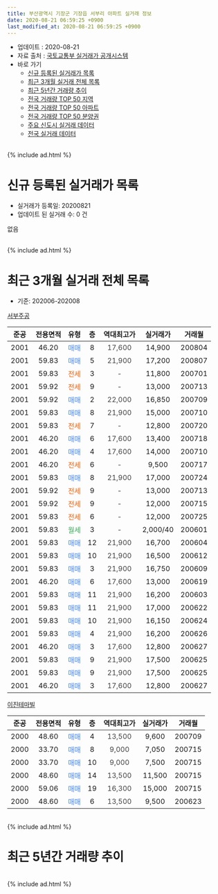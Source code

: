 ```yaml
---
title: 부산광역시 기장군 기장읍 서부리 아파트 실거래 정보
date: 2020-08-21 06:59:25 +0900
last_modified_at: 2020-08-21 06:59:25 +0900
---
```


* 업데이트 : 2020-08-21
* 자료 출처 : [국토교통부 실거래가 공개시스템](http://rt.molit.go.kr)
* 바로 가기
    * [신규 등록된 실거래가 목록](#신규-등록된-실거래가-목록)
    * [최근 3개월 실거래 전체 목록](#최근-3개월-실거래-전체-목록)
    * [최근 5년간 거래량 추이](#최근-5년간-거래량-추이)
    * [전국 거래량 TOP 50 지역](https://inasie.github.io/apt-trade-info/최근-3개월-전국에서-가장-거래가-많이-발생한-지역)
    * [전국 거래량 TOP 50 아파트](https://inasie.github.io/apt-trade-info/최근-3개월-전국에서-가장-거래가-많이-발생한-아파트)
    * [전국 거래량 TOP 50 분양권](https://inasie.github.io/apt-trade-info/최근-3개월-전국에서-가장-거래가-많이-발생한-분양권)
    * [주요 신도시 실거래 데이터](https://inasie.github.io/apt-trade-info/주요-신도시)
    * [전국 실거래 데이터](https://inasie.github.io/apt-trade-info/전국)
<br>
{% include ad.html %}
<br>

# 신규 등록된 실거래가 목록
* 실거래가 등록일: 20200821
* 업데이트 된 실거래 수: 0 건

없음

<br>
{% include ad.html %}
<br>

# 최근 3개월 실거래 전체 목록
* 기준: 202006-202008


[서부주공](https://search.naver.com/search.naver?query=%EB%B6%80%EC%82%B0%EA%B4%91%EC%97%AD%EC%8B%9C+%EA%B8%B0%EC%9E%A5%EA%B5%B0+%EA%B8%B0%EC%9E%A5%EC%9D%8D+%EC%84%9C%EB%B6%80%EB%A6%AC+%EC%84%9C%EB%B6%80%EC%A3%BC%EA%B3%B5)

|준공|전용면적|유형|층|역대최고가|실거래가|거래월|
|:---:|:---:|:---:|:---:|:---:|:---:|:---:|
|2001|46.20|<span style="color:#4285f3">매매</span>|8|<span style="color:#444444">17,600</span>|14,900|200804|
|2001|59.83|<span style="color:#4285f3">매매</span>|5|<span style="color:#444444">21,900</span>|17,200|200807|
|2001|59.83|<span style="color:#ff5a00">전세</span>|3|<span style="color:#444444">-</span>|11,800|200701|
|2001|59.92|<span style="color:#ff5a00">전세</span>|9|<span style="color:#444444">-</span>|13,000|200713|
|2001|59.92|<span style="color:#4285f3">매매</span>|2|<span style="color:#444444">22,000</span>|16,850|200709|
|2001|59.83|<span style="color:#4285f3">매매</span>|8|<span style="color:#444444">21,900</span>|15,000|200710|
|2001|59.83|<span style="color:#ff5a00">전세</span>|7|<span style="color:#444444">-</span>|12,800|200720|
|2001|46.20|<span style="color:#4285f3">매매</span>|6|<span style="color:#444444">17,600</span>|13,400|200718|
|2001|46.20|<span style="color:#4285f3">매매</span>|4|<span style="color:#444444">17,600</span>|14,000|200710|
|2001|46.20|<span style="color:#ff5a00">전세</span>|6|<span style="color:#444444">-</span>|9,500|200717|
|2001|59.83|<span style="color:#4285f3">매매</span>|8|<span style="color:#444444">21,900</span>|17,000|200724|
|2001|59.92|<span style="color:#ff5a00">전세</span>|9|<span style="color:#444444">-</span>|13,000|200713|
|2001|59.92|<span style="color:#ff5a00">전세</span>|9|<span style="color:#444444">-</span>|12,000|200715|
|2001|59.83|<span style="color:#ff5a00">전세</span>|6|<span style="color:#444444">-</span>|12,000|200725|
|2001|59.83|<span style="color:#34a853">월세</span>|3|<span style="color:#444444">-</span>|2,000/40|200601|
|2001|59.83|<span style="color:#4285f3">매매</span>|12|<span style="color:#444444">21,900</span>|16,700|200604|
|2001|59.83|<span style="color:#4285f3">매매</span>|10|<span style="color:#444444">21,900</span>|16,500|200612|
|2001|59.83|<span style="color:#4285f3">매매</span>|3|<span style="color:#444444">21,900</span>|16,750|200609|
|2001|46.20|<span style="color:#4285f3">매매</span>|6|<span style="color:#444444">17,600</span>|13,000|200619|
|2001|59.83|<span style="color:#4285f3">매매</span>|11|<span style="color:#444444">21,900</span>|16,200|200603|
|2001|59.83|<span style="color:#4285f3">매매</span>|11|<span style="color:#444444">21,900</span>|17,000|200622|
|2001|59.83|<span style="color:#4285f3">매매</span>|10|<span style="color:#444444">21,900</span>|16,150|200624|
|2001|59.83|<span style="color:#4285f3">매매</span>|4|<span style="color:#444444">21,900</span>|16,200|200626|
|2001|46.20|<span style="color:#4285f3">매매</span>|3|<span style="color:#444444">17,600</span>|12,800|200627|
|2001|59.83|<span style="color:#4285f3">매매</span>|9|<span style="color:#444444">21,900</span>|17,500|200625|
|2001|59.83|<span style="color:#4285f3">매매</span>|9|<span style="color:#444444">21,900</span>|17,500|200625|
|2001|46.20|<span style="color:#4285f3">매매</span>|3|<span style="color:#444444">17,600</span>|12,800|200627|

[이진테마빌](https://search.naver.com/search.naver?query=%EB%B6%80%EC%82%B0%EA%B4%91%EC%97%AD%EC%8B%9C+%EA%B8%B0%EC%9E%A5%EA%B5%B0+%EA%B8%B0%EC%9E%A5%EC%9D%8D+%EC%84%9C%EB%B6%80%EB%A6%AC+%EC%9D%B4%EC%A7%84%ED%85%8C%EB%A7%88%EB%B9%8C)

|준공|전용면적|유형|층|역대최고가|실거래가|거래월|
|:---:|:---:|:---:|:---:|:---:|:---:|:---:|
|2000|48.60|<span style="color:#4285f3">매매</span>|4|<span style="color:#444444">13,500</span>|9,600|200709|
|2000|33.70|<span style="color:#4285f3">매매</span>|8|<span style="color:#444444">9,000</span>|7,050|200715|
|2000|33.70|<span style="color:#4285f3">매매</span>|10|<span style="color:#444444">9,000</span>|7,500|200715|
|2000|48.60|<span style="color:#4285f3">매매</span>|14|<span style="color:#444444">13,500</span>|11,500|200715|
|2000|59.06|<span style="color:#4285f3">매매</span>|19|<span style="color:#444444">16,300</span>|15,000|200715|
|2000|48.60|<span style="color:#4285f3">매매</span>|6|<span style="color:#444444">13,500</span>|9,500|200623|


<br>
{% include ad.html %}
<br>

# 최근 5년간 거래량 추이


<div style="width:100%;">
    <canvas id="deal_progress" height="200"></canvas>
</div>

<script>
new Chart(document.getElementById("deal_progress"), {
    type: 'line',
    data: {
        labels: ['201508','201509','201510','201511','201512','201601','201602','201603','201604','201605','201606','201607','201608','201609','201610','201611','201612','201701','201702','201703','201704','201705','201706','201707','201708','201709','201710','201711','201712','201801','201802','201803','201804','201805','201806','201807','201808','201809','201810','201811','201812','201901','201902','201903','201904','201905','201906','201907','201908','201909','201910','201911','201912','202001','202002','202003','202004','202005','202006','202007','202008'],
        datasets: [{
            label: '매매',
            pointRadius: 1,
            data: [12, 10, 12, 9, 8, 6, 4, 4, 10, 6, 8, 10, 14, 15, 13, 9, 4, 7, 9, 1, 7, 14, 7, 6, 2, 5, 8, 9, 4, 5, 1, 9, 2, 6, 4, 2, 2, 3, 1, 0, 4, 2, 3, 3, 1, 2, 6, 4, 3, 3, 2, 7, 7, 4, 4, 6, 7, 8, 13, 10, 2],
            borderColor: "rgba(255, 201, 14, 1)",
            backgroundColor: "rgba(255, 201, 14, 0.5)",
            fill: false,
            lineTension: 0
        },{
            label: '전월세',
            pointRadius: 1,
            data: [4, 2, 10, 2, 5, 5, 4, 6, 4, 7, 5, 4, 2, 4, 9, 9, 3, 8, 2, 5, 4, 9, 3, 5, 6, 2, 4, 2, 4, 5, 3, 4, 2, 4, 4, 6, 2, 5, 3, 2, 0, 0, 5, 4, 0, 9, 3, 3, 4, 1, 4, 3, 0, 7, 2, 6, 8, 7, 1, 7, 0],
            borderColor: "rgba(0, 141, 185, 1)",
            backgroundColor: "rgba(0, 141, 185, 0.5)",
            fill: false,
            lineTension: 0
        }
        ]
    },
    options: {
        responsive: true,
        title: {
            display: false
        },
        tooltips: {
            mode: 'index',
            intersect: false
        },
        hover: {
            mode: 'nearest',
            intersect: true
        },
        scales: {
            xAxes: [{
                display: true,
                scaleLabel: {
                    display: true,
                    labelString: '년/월'
                }
            }],
            yAxes: [{
                display: true,
                ticks: {
                    suggestedMin: 0,
                },
                scaleLabel: {
                    display: true,
                    labelString: '실거래 수'
                }
            }]
        }
    }
});

</script>


<br>
{% include ad.html %}
<br>

